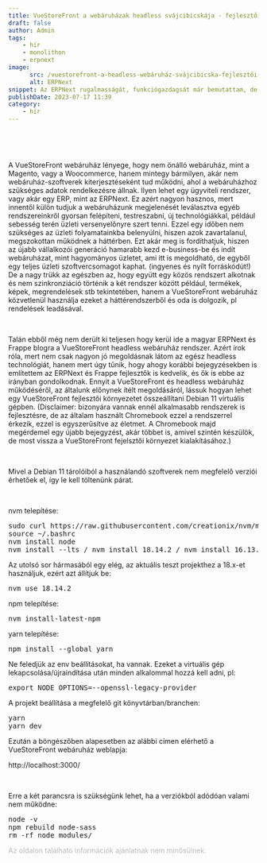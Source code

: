 ```yaml
---
title: VueStoreFront a webáruházak headless svájcibicskája - fejlesztői környezet kialakítása
draft: false
author: Admin
tags:
    - hír
    - monolithon
    - erpnext
image:
      src: /vuestorefront-a-headless-webáruház-svájcibicska-fejlesztői-környezet-kialakítása.png
      alt: ERPNext
snippet: Az ERPNext rugalmasságát, funkciógazdagsát már bemutattam, de azt is többször megemlítettem hogy érdemes más szoftverekkel együtt használni. Ilyen a VueStoreFront headless webáruház megoldás is.
publishDate: 2023-07-17 11:39
category:
    - hír
---
```


<p><br></p><p><br></p><p>A VueStoreFront webáruház lényege, hogy nem önálló webáruház, mint a Magento, vagy a Woocommerce, hanem mintegy bármilyen, akár nem webáruház-szoftverek kiterjesztéseként tud működni, ahol a webáruházhoz szükséges adatok rendelkezésre állnak. Ilyen lehet egy ügyviteli rendszer, vagy akár egy ERP, mint az ERPNext. Ez azért nagyon hasznos, mert innentől külön tudjuk a webáruházunk megjelenését leválasztva egyéb rendszereinkről gyorsan felépíteni, testreszabni, új technológiákkal, például sebesség terén üzleti versenyelőnyre szert tenni. Ezzel egy időben nem szükséges az üzleti folyamatainkba belenyúlni, hiszen azok zavartalanul, megszokottan működnek a háttérben. Ezt akár meg is fordíthatjuk, hiszen az újabb vállalkozói generáció hamarabb kezd e-business-be és indít webáruházat, mint hagyományos üzletet, ami itt is megoldható, de egyből egy teljes üzleti szoftvercsomagot kaphat. (ingyenes és nyílt forráskódút!) De a nagy trükk az egészben az, hogy együtt egy közös rendszert alkotnak és nem szinkronziáció történik a két rendszer között például, termékek, képek, megrendelések stb tekintetében, hanem a VueStoreFront webáruház közvetlenül használja ezeket a háttérendszerből és oda is dolgozik, pl rendelések leadásával.</p><p><br></p><p>Talán ebből még nem derült ki teljesen hogy kerül ide a magyar ERPNext és Frappe blogra a VueStoreFront headless webáruház rendszer. Azért írok róla, mert nem csak nagyon jó megoldásnak látom az egész headless technológiát, hanem mert úgy tűnik, hogy ahogy korábbi bejegyzésekben is említettem az ERPNext és Frappe fejlesztők is kedvelik, és ők is ebbe az irányban gondolkodnak. Ennyit a VueStoreFront és headless webáruház működéséről, az általunk előnynek ítélt megoldásáról, lássuk hogyan lehet egy VueStoreFront fejlesztői környezetet összeállítani Debian 11 virtuális gépben. (Disclaimer: bizonyára vannak ennél alkalmasabb rendszerek is fejlesztésre, de az általam használt Chromebook ezzel a rendszerrel érkezik, ezzel is egyszerűsítve az életmet. A Chromebook majd megérdemel egy újabb bejegyzést, akár többet is, amivel szintén készülök, de most vissza a VueStoreFront fejelsztői környezet kialakításához.)</p><p><br></p><p>Mivel a Debian 11 tárolóiból a használandó szoftverek nem megfelelő verziói érhetőek el, így le kell töltenünk párat.</p><p><br></p><p>nvm telepítése:</p><pre class="ql-code-block-container" spellcheck="false"><div class="ql-code-block" data-language="plain">sudo curl https://raw.githubusercontent.com/creationix/nvm/master/install.sh | bash</div><div class="ql-code-block" data-language="plain">source ~/.bashrc</div><div class="ql-code-block" data-language="plain">nvm install node</div><div class="ql-code-block" data-language="plain">nvm install --lts / nvm install 18.14.2 / nvm install 16.13.0</div></pre><p>Az utolsó sor hármasából egy elég, az aktuális teszt projekthez a 18.x-et használjuk, ezért azt állítjuk be:</p><pre class="ql-code-block-container" spellcheck="false"><div class="ql-code-block" data-language="plain">nvm use 18.14.2</div></pre><p>npm telepítése:</p><pre class="ql-code-block-container" spellcheck="false"><div class="ql-code-block" data-language="plain">nvm install-latest-npm</div></pre><p>yarn telepítése:</p><pre class="ql-code-block-container" spellcheck="false"><div class="ql-code-block" data-language="plain">npm install --global yarn</div></pre><p>Ne feledjük az env beállításokat, ha vannak. Ezeket a virtuális gép lekapcsolása/újraindítása után minden alkalommal hozzá kell adni, pl:</p><pre class="ql-code-block-container" spellcheck="false"><div class="ql-code-block" data-language="plain">export NODE_OPTIONS=--openssl-legacy-provider</div></pre><p>A projekt beállítása a megfelelő git könyvtárban/branchen:</p><pre class="ql-code-block-container" spellcheck="false"><div class="ql-code-block" data-language="plain">yarn</div><div class="ql-code-block" data-language="plain">yarn dev</div></pre><p>Ezután a böngészőben alapesetben az alábbi címen elérhető a VueStoreFront webáruház weblapja:</p><p>http://localhost:3000/</p><p><br></p><p>Erre a két parancsra is szükségünk lehet, ha a verziókból adódóan valami nem működne:</p><pre class="ql-code-block-container" spellcheck="false"><div class="ql-code-block" data-language="plain">node -v</div><div class="ql-code-block" data-language="plain">npm rebuild node-sass</div><div class="ql-code-block" data-language="plain">rm -rf node_modules/</div></pre>

<p><span style="color: rgb(187, 187, 187);">Az oldalon található információk ajánlatnak nem minősülnek. </span></p>

